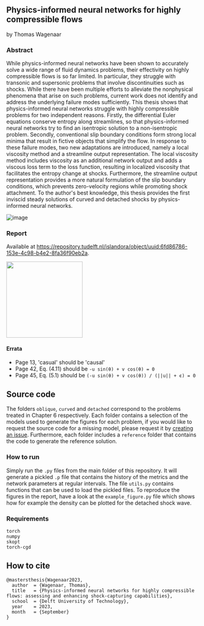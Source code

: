 ## Physics-informed neural networks for highly compressible flows

by Thomas Wagenaar

### Abstract
While physics-informed neural networks have been shown to accurately solve a wide range of fluid dynamics problems, their effectivity on highly compressible flows is so far limited. In particular, they struggle with transonic and supersonic problems that involve discontinuities such as shocks. While there have been multiple efforts to alleviate the nonphysical phenomena that arise on such problems, current work does not identify and address the underlying failure modes sufficiently. This thesis shows that physics-informed neural networks struggle with highly compressible problems for two independent reasons. Firstly, the differential Euler equations conserve entropy along streamlines, so that physics-informed neural networks try to find an isentropic solution to a non-isentropic problem. Secondly, conventional slip boundary conditions form strong local minima that result in fictive objects that simplify the flow. In response to these failure modes, two new adaptations are introduced, namely a local viscosity method and a streamline output representation. The local viscosity method includes viscosity as an additional network output and adds a viscous loss term to the loss function, resulting in localized viscosity that facilitates the entropy change at shocks. Furthermore, the streamline output representation provides a more natural formulation of the slip boundary conditions, which prevents zero-velocity regions while promoting shock attachment. To the author's best knowledge, this thesis provides the first inviscid steady solutions of curved and detached shocks by physics-informed neural networks.

![image](https://i.imgur.com/fbX3B4d.png)

### Report
Available at https://repository.tudelft.nl/islandora/object/uuid:6fd86786-153e-4c98-b4e2-8fa36f90eb2a. 

[<img src="https://i.imgur.com/Kybkxak.png" width="200">](https://repository.tudelft.nl/islandora/object/uuid:6fd86786-153e-4c98-b4e2-8fa36f90eb2a)

#### Errata

- Page 13, 'casual' should be 'causal'
- Page 42, Eq. (4.11) should be `-u sin(θ) + v cos(θ) = 0`
- Page 45, Eq. (5.1) should be `(-u sin(θ) + v cos(θ)) / (||u|| + ϵ) = 0`


## Source code
The folders `oblique`, `curved` and `detached` correspond to the problems treated in Chapter 6 respectively. Each folder contains a selection of the models used to generate the figures for each problem, if you would like to request the source code for a missing model, please request it by [creating an issue](https://github.com/wagenaartje/pinn4hcf/issues). Furthermore, each folder includes a `reference` folder that contains the code to generate the reference solution. 

### How to run
Simply run the `.py` files from the main folder of this repository. It will generate a pickled `.p` file that contains the history of the metrics and the network parameters at regular intervals. The file `utils.py` contains functions that can be used to load the pickled files. To reproduce the figures in the report, have a look at the `example_figure.py` file which shows how for example the density can be plotted for the detached shock wave.

### Requirements
```
torch
numpy
skopt
torch-cgd
```

## How to cite

```
@mastersthesis{Wagenaar2023,
  author  = {Wagenaar, Thomas},
  title   = {Physics-informed neural networks for highly compressible flows: assessing and enhancing shock-capturing capabilities},
  school  = {Delft University of Technology},
  year    = 2023,
  month   = {September}
}
```

